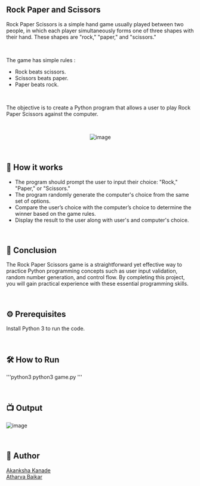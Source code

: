 ## Rock Paper and Scissors

Rock Paper Scissors is a simple hand game usually played between two people, in which each player simultaneously forms one of three shapes with their hand. 
These shapes are "rock," "paper," and "scissors." 

<br>

The game has simple rules :
- Rock beats scissors.
- Scissors beats paper.
- Paper beats rock.

<br>

The objective is to create a Python program that allows a user to play Rock Paper Scissors against the computer.

<br>

<p align="center">
  <img src="https://github.com/DarkGuardian641/Python-Mini-Projects/assets/91188597/0a606dd9-820d-4ab1-95ff-0481404e2890" alt="image">
</p>

<br>

## 🌟 How it works

- The program should prompt the user to input their choice: "Rock," "Paper," or "Scissors."
- The program randomly generate the computer's choice from the same set of options.
- Compare the user’s choice with the computer’s choice to determine the winner based on the game rules.
- Display the result to the user along with user's and computer's choice.

<br>

## 📜 Conclusion

The Rock Paper Scissors game is a straightforward yet effective way to practice Python programming concepts such as user input validation, random number generation, and control flow. 
By completing this project, you will gain practical experience with these essential programming skills.

<br>

## ⚙️ Prerequisites

Install Python 3 to run the code.

<br>

## 🛠️ How to Run

'''python3
  python3 game.py
'''

<br>

## :tv: Output

![image](https://github.com/DarkGuardian641/Python-Mini-Projects/assets/91188597/dfd182c8-b5e3-42f5-9816-d46e5c9b4770)

<br>

## 👻 Author

[Akanksha Kanade](https://github.com/CandyBeans1609)
<br>
[Atharva Baikar](https://github.com/DarkGuardian641)
